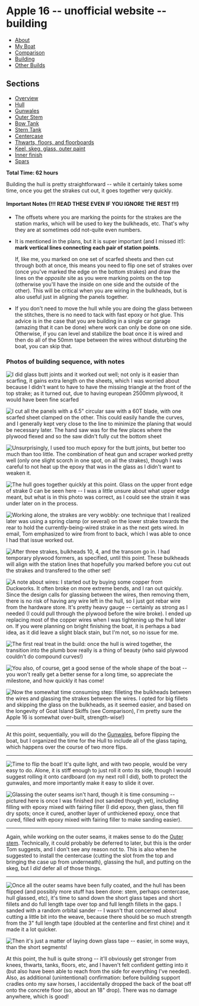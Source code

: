 <style>
#navigation {
display: none;
}

table {
width: auto;
}

</style>

# Apple 16 -- unofficial website -- building

<ul class="menu">
<li><a href="/apple">About</a></li>
<li><a href="/apple/boat.html">My Boat</a></li>
<li><a href="/apple/comparison.html">Comparison</a></li>
<li class="cur"><a href="/apple/building.html">Building</a></li>
<li><a href="/apple/others.html">Other Builds</a></li>
</ul>

## Sections

<ul class="menu">
<li><a href="/apple/building.html">Overview</a></li>
<li class="cur"><a href="/apple/building/hull.html">Hull</a></li>
<li><a href="/apple/building/gunwales.html">Gunwales</a></li>
<li><a href="/apple/building/stem.html">Outer Stem</a></li>
<li><a href="/apple/building/bowtank.html">Bow Tank</a></li>
<li><a href="/apple/building/sterntank.html">Stern Tank</a></li>
<li><a href="/apple/building/centercase.html">Centercase</a></li>
<li><a href="/apple/building/thwarts.html">Thwarts, floors, and floorboards</a></li>
<li><a href="/apple/building/hullfinish.html">Keel, skeg, glass, outer paint</a></li>
<li><a href="/apple/building/innerfinish.html">Inner finish</a></li>
<li><a href="/apple/building/spars.html">Spars</a></li>
</ul>

**Total Time: 62 hours**

Building the hull is pretty straightforward -- while it certainly takes some
time, once you get the strakes cut out, it goes together very quickly.

#### Important Notes (!!! READ THESE EVEN IF YOU IGNORE THE REST !!!)

- The offsets where you are marking the points for the strakes are the station
  marks, which will be used to key the bulkheads, etc. That's why they are at
  sometimes odd not-quite even numbers. 
- It is mentioned in the plans, but it is super important (and I missed it!):
  **mark vertical lines connecting each pair of station points**. 
  
  If, like me,
  you marked on one set of scarfed sheets and then cut through both at once,
  this means you need to flip one set of strakes over (once you've marked the
  edge on the bottom strakes) and draw the lines on the _opposite_ site as you
  were marking points on the top (otherwise you'll have the inside on one side
  and the outside of the other). This will be critical when you are wiring in
  the bulkheads, but is also useful just in aligning the panels together.
- If you don't need to move the hull while you are doing the glass between the
  stitches, there is no need to tack with fast epoxy or hot glue. This advice is
  in the case that you are building in a single car garage (amazing that it can
  be done) where work can only be done on one side. Otherwise, if you can level
  and stabilize the boat once it is wired and then do all of the 50mm tape
  between the wires without disturbing the boat, you can skip that.


### Photos of building sequence, with notes

![I did glass butt joints and it worked out well; not only is it easier than scarfing, it gains extra length on the sheets, which I was worried about because I didn't want to have to have the missing triangle at the front of the top strake; as it turned out, due to having european 2500mm plywood, it would have been fine scarfed](/static/apple/IMG_0106.jpg)

<div style="clear: both"></div>

![I cut all the panels with a 6.5" circular saw with a 60T blade, with one scarfed sheet clamped on the other. This could easily handle the curves, and I generally kept very close to the line to minimize the planing that would be necessary later. The hand saw was for the few places where the plywood flexed and so the saw didn't fully cut the bottom sheet](/static/apple/IMG_0160.jpeg)

<div style="clear: both"></div>

![Unsurprisingly, I used too much epoxy for the butt joints, but better too much than too little. The combination of heat gun and scraper worked pretty well (only one slight scorch in one spot, on all the strakes), though I was careful to not heat up the epoxy that was in the glass as I didn't want to weaken it.](/static/apple/IMG_0195.jpeg)


<div style="clear: both"></div>

![The hull goes together quickly at this point. Glass on the upper front edge of strake 0 can be seen here -- I was a little unsure about what upper edge meant, but what is in this photo was correct, as I could see the strain it was under later on in the process.](/static/apple/IMG_0232.jpeg)

<div style="clear: both"></div>

![Working alone, the strakes are very wobbly: one technique that I realized later was using a spring clamp (or several) on the lower strake towards the rear to hold the currently-being-wired strake in as the next gets wired. In email, Tom emphasized to wire from front to back, which I was able to once I had that issue worked out.](/static/apple/IMG_0274.jpeg)

<div style="clear: both"></div>

![After three strakes, bulkheads 10, 4, and the transom go in. I had temporary plywood formers, as specified, until this point. These bulkheads will align with the station lines that hopefully you marked before you cut out the strakes and transfered to the other set!](/static/apple/IMG_0261.jpeg)

<div style="clear: both"></div>

![A note about wires: I started out by buying some copper from Duckworks. It often broke on more extreme bends, and I ran out quickly. Since the design calls for glassing between the wires, then removing them, there is no risk of having any wire left in the hull, so I just got rebar wire from the hardware store. It's pretty heavy gauge -- certainly as strong as I needed (I could pull through the plywood before the wire broke). I ended up replacing most of the copper wires when I was tightening up the hull later on. If you were planning on bright finishing the boat, it is perhaps a bad idea, as it did leave a slight black stain, but I'm not, so no issue for me.](https://dbp.io/static/apple/IMG_0254.jpeg)

<div style="clear: both"></div>

![The first real treat in the build: once the hull is wired together, the transition into the plumb bow really is a thing of beauty (who said plywood couldn't do compound curves!)](/static/apple/IMG_0281.jpeg)

<div style="clear: both"></div>


![You also, of course, get a good sense of the whole shape of the boat -- you won't really get a better sense for a long time, so appreciate the milestone, and how quickly it has come!](/static/apple/IMG_0285.jpeg)

<div style="clear: both"></div>


![Now the somewhat time consuming step: filleting the bulkheads between the wires and glassing the strakes between the wires. I opted for big fillets and skipping the glass on the bulkheads, as it seemed easier, and based on the longevity of Goat Island Skiffs (see [Comparison](/apple/comparison.html)), I'm pretty sure the Apple 16 is somewhat over-built, strength-wise!)](/static/apple/IMG_0293.jpeg)

<div style="clear: both"></div>

---

At this point, sequentially, you will do the
[Gunwales](/apple/building/gunwales.html), before flipping the boat, but I
organized the time for the Hull to include all of the glass taping, which
happens over the course of two more flips.
 
---

<div style="clear: both"></div>

![Time to flip the boat! It's quite light, and with two people, would be very easy to do. Alone,  it is stiff enough to just roll it onto its side, though I would suggest rolling it onto cardboard (on my next roll I did), both to protect the gunwales, and more importantly make it easy to slide it over.](/static/apple/IMG_0491.jpeg)

<div style="clear: both"></div>

![Glassing the outer seams isn't hard, though it is time consuming -- pictured here is once I was finished (not sanded though yet), including filling with epoxy mixed with fairing filler (I did epoxy, then glass, then fill dry spots; once it cured, another layer of unthickened epoxy, once that cured, filled with epoxy mixed with fairing filler to make sanding easier).](/static/apple/IMG_0531.jpeg)


<div style="clear: both"></div>

---

Again, while working on the outer seams, it makes sense to do the [Outer
stem](/apple/building/hull.html). Technically, it could probably be deferred to
later, but this is the order Tom suggests, and I don't see any reason not to.
This is also when he suggested to install the centercase (cutting the slot from
the top and bringing the case up from underneath), glassing the hull, and
putting on the skeg, but I _did_ defer all of those things.

---
<div style="clear: both"></div>


![Once all the outer seams have been fully coated, and the hull has been flipped (and possibly more stuff has been done: stem, perhaps centercase, hull glassed, etc), it's time to sand down the short glass tapes and short fillets and do full length tape over top and full length fillets in the gaps. I sanded with a random orbital sander -- I wasn't that concerned about cutting a little bit into the weave, because there should be so much strength from the 3" full length tape (doubled at the centerline and first chine) and it made it a lot quicker.](/static/apple/IMG_0637.jpeg)


<div style="clear: both"></div>

![Then it's just a matter of laying down glass tape -- easier, in some ways, than the short segments!](/static/apple/IMG_0650.jpeg)

<div style="clear: both"></div>

At this point, the hull is quite strong -- it'll obviously get stronger from knees, thwarts, tanks, floors, etc, and I haven't felt confident getting into it (but also have been able to reach from the side for everything I've needed). Also, as additional (unintentional) confirmation: before building support cradles onto my saw horses, I accidentally dropped the back of the boat off onto the concrete floor (so, about an 18" drop). There was no damage anywhere, which is good!
